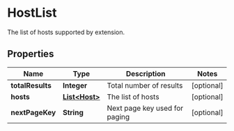 

# HostList

The list of hosts supported by extension.

## Properties

| Name | Type | Description | Notes |
|------------ | ------------- | ------------- | -------------|
|**totalResults** | **Integer** | Total number of results |  [optional] |
|**hosts** | [**List&lt;Host&gt;**](Host.md) | The list of hosts |  [optional] |
|**nextPageKey** | **String** | Next page key used for paging |  [optional] |



